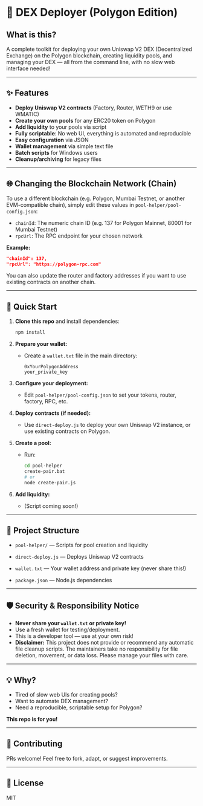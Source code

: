 # 🦄 DEX Deployer (Polygon Edition)

## What is this?  
A complete toolkit for deploying your own Uniswap V2 DEX (Decentralized Exchange) on the Polygon blockchain, creating liquidity pools, and managing your DEX — all from the command line, with no slow web interface needed!

---

## ✨ Features
- **Deploy Uniswap V2 contracts** (Factory, Router, WETH9 or use WMATIC)
- **Create your own pools** for any ERC20 token on Polygon
- **Add liquidity** to your pools via script
- **Fully scriptable**: No web UI, everything is automated and reproducible
- **Easy configuration** via JSON
- **Wallet management** via simple text file
- **Batch scripts** for Windows users
- **Cleanup/archiving** for legacy files

---

## 🌐 Changing the Blockchain Network (Chain)

To use a different blockchain (e.g. Polygon, Mumbai Testnet, or another EVM-compatible chain), simply edit these values in `pool-helper/pool-config.json`:

- `chainId`: The numeric chain ID (e.g. 137 for Polygon Mainnet, 80001 for Mumbai Testnet)
- `rpcUrl`: The RPC endpoint for your chosen network

**Example:**
```json
"chainId": 137,
"rpcUrl": "https://polygon-rpc.com"
```

You can also update the router and factory addresses if you want to use existing contracts on another chain.

---

## 🚀 Quick Start

1. **Clone this repo** and install dependencies:
   ```sh
   npm install
   ```

2. **Prepare your wallet:**
   - Create a `wallet.txt` file in the main directory:
     ```
     0xYourPolygonAddress
     your_private_key
     ```

3. **Configure your deployment:**
   - Edit `pool-helper/pool-config.json` to set your tokens, router, factory, RPC, etc.

4. **Deploy contracts (if needed):**
   - Use `direct-deploy.js` to deploy your own Uniswap V2 instance, or use existing contracts on Polygon.

5. **Create a pool:**
   - Run:
     ```sh
     cd pool-helper
     create-pair.bat
     # or
     node create-pair.js
     ```

6. **Add liquidity:**
   - (Script coming soon!)

---

## 📁 Project Structure

- `pool-helper/` — Scripts for pool creation and liquidity
- `direct-deploy.js` — Deploys Uniswap V2 contracts
- `wallet.txt` — Your wallet address and private key (never share this!)

- `package.json` — Node.js dependencies

---

## 🛡️ Security & Responsibility Notice
- **Never share your `wallet.txt` or private key!**
- Use a fresh wallet for testing/deployment.
- This is a developer tool — use at your own risk!
- **Disclaimer:** This project does not provide or recommend any automatic file cleanup scripts. The maintainers take no responsibility for file deletion, movement, or data loss. Please manage your files with care.

---

## 💡 Why?
- Tired of slow web UIs for creating pools?
- Want to automate DEX management?
- Need a reproducible, scriptable setup for Polygon?

**This repo is for you!**

---

## 🤝 Contributing
PRs welcome! Feel free to fork, adapt, or suggest improvements.

---

## 📝 License
MIT
